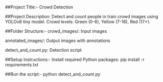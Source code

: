 ##Project Title:-
Crowd Detection 

##Project Description:
Detect and count people in train crowd images using YOLOv8 tiny model. Crowd levels: Green (0-6), Yellow (7-16), Red (17+).

##Folder Structure:-
crowd_images/: Input images

annotated_images/: Output images with annotations

detect_and_count.py: Detection script

##Setup Instructions:-
Install required Python packages:
pip install -r requirements.txt

##Run the script:-
python detect_and_count.py